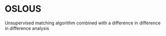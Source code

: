 # OSLOUS
Unsupervised matching algorithm combined with a difference in difference in difference analysis 
